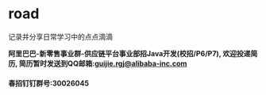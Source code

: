 # road

记录并分享日常学习中的点点滴滴

**阿里巴巴-新零售事业群-供应链平台事业部招Java开发(校招/P6/P7), 欢迎投递简历, 简历暂时发送到QQ邮箱:guijie.rgj@alibaba-inc.com**

#### 春招钉钉群号:30026045
